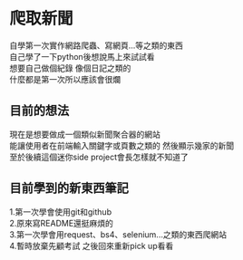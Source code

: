 # 爬取新聞 
自學第一次實作網路爬蟲、寫網頁...等之類的東西  
自己學了一下python後想說馬上來試試看  
想要自己做個紀錄 像個日記之類的  
什麼都是第一次所以應該會很爛  

## 目前的想法  
現在是想要做成一個類似新聞聚合器的網站  
能讓使用者在前端輸入關鍵字或頁數之類的 然後顯示幾家的新聞  
至於後續這個迷你side project會長怎樣就不知道了

## 目前學到的新東西筆記  
1.第一次學會使用git和github  
2.原來寫README還挺麻煩的    
3.第一次學會用request、bs4、selenium...之類的東西爬網站  
4.暫時放棄先顧考試 之後回來重新pick up看看  

